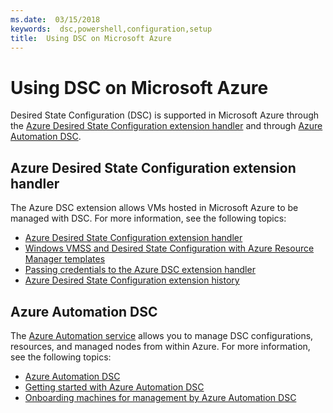 ```yaml
---
ms.date:  03/15/2018
keywords:  dsc,powershell,configuration,setup
title:  Using DSC on Microsoft Azure
---
```

# Using DSC on Microsoft Azure

Desired State Configuration (DSC) is supported in Microsoft Azure through the
[Azure Desired State Configuration extension handler](/azure/virtual-machines/extensions/dsc-overview)
and through [Azure Automation DSC](/azure/automation/automation-dsc-overview).

## Azure Desired State Configuration extension handler

The Azure DSC extension allows VMs hosted in Microsoft Azure to be managed with DSC.
For more information, see the following topics:

- [Azure Desired State Configuration extension handler](/azure/virtual-machines/extensions/dsc-overview)
- [Windows VMSS and Desired State Configuration with Azure Resource Manager templates](/azure/virtual-machines/extensions/dsc-template)
- [Passing credentials to the Azure DSC extension handler](/azure/virtual-machines/extensions/dsc-credentials)
- [Azure Desired State Configuration extension history](azureDscexthistory.md)

## Azure Automation DSC

The [Azure Automation service](https://azure.microsoft.com/services/automation/) allows you to
manage DSC configurations, resources, and managed nodes from within Azure. For more information,
see the following topics:

- [Azure Automation DSC](/azure/automation/automation-dsc-overview)
- [Getting started with Azure Automation DSC](/azure/automation/automation-dsc-getting-started)
- [Onboarding machines for management by Azure Automation DSC](/azure/automation/automation-dsc-onboarding)